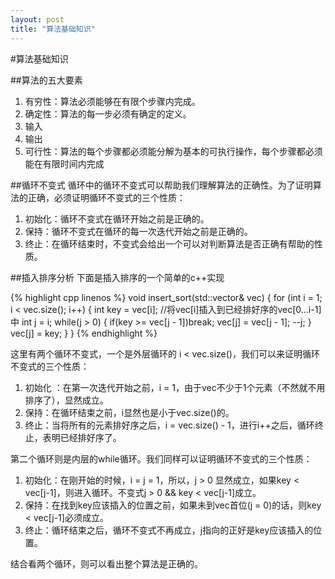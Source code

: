 ```yaml
---
layout: post
title: "算法基础知识"
---
```


#算法基础知识

##算法的五大要素
1. 有穷性：算法必须能够在有限个步骤内完成。
2. 确定性：算法的每一步必须有确定的定义。
3. 输入
4. 输出
5. 可行性：算法的每个步骤都必须能分解为基本的可执行操作，每个步骤都必须能在有限时间内完成

<!--more-->
##循环不变式
循环中的循环不变式可以帮助我们理解算法的正确性。为了证明算法的正确，必须证明循环不变式的三个性质：
1. 初始化：循环不变式在循环开始之前是正确的。
2. 保持：循环不变式在循环的每一次迭代开始之前是正确的。
3. 终止：在循环结束时，不变式会给出一个可以对判断算法是否正确有帮助的性质。

##插入排序分析
下面是插入排序的一个简单的c++实现

{% highlight cpp linenos %}
void insert_sort(std::vector<int>& vec) {
  for (int i = 1; i < vec.size(); i++) {
    int key = vec[i];
    //将vec[i]插入到已经排好序的vec[0...i-1]中
    int j = i;
    while(j > 0) {
      if(key >= vec[j - 1])break;
      vec[j] = vec[j - 1];
      --j;
    }
    vec[j] = key;
  }
}
{% endhighlight %}

这里有两个循环不变式，一个是外层循环的 i < vec.size()，我们可以来证明循环不变式的三个性质：
1. 初始化 ：在第一次迭代开始之前，i = 1，由于vec不少于1个元素（不然就不用排序了），显然成立。
2. 保持：在循环结束之前，i显然也是小于vec.size()的。
3. 终止：当将所有的元素排好序之后，i = vec.size() - 1，进行i++之后，循环终止，表明已经排好序了。

第二个循环则是内层的while循环。我们同样可以证明循环不变式的三个性质：
1. 初始化：在刚开始的时候，i = j = 1，所以，j > 0 显然成立，如果key < vec[j-1]，则进入循环。不变式j > 0 && key < vec[j-1]成立。
2. 保持：在找到key应该插入的位置之前，如果未到vec首位(j = 0)的话，则key < vec[j-1]必须成立。
3. 终止：循环结束之后，循环不变式不再成立，j指向的正好是key应该插入的位置。

结合看两个循环，则可以看出整个算法是正确的。
